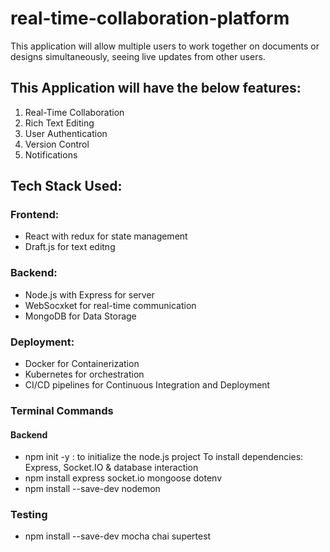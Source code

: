 # real-time-collaboration-platform
This application will allow multiple users to work together on documents or designs simultaneously, seeing live updates from other users.

## This Application will have the below features:
1. Real-Time Collaboration
2. Rich Text Editing
3. User Authentication
4. Version Control
5. Notifications

## Tech Stack Used:
### Frontend: 
+ React with redux for state management
+ Draft.js for text editng
### Backend:
+ Node.js with Express for server
+ WebSocxket for real-time communication
+ MongoDB for Data Storage
### Deployment:
+ Docker for Containerization
+ Kubernetes for orchestration
+ CI/CD pipelines for Continuous Integration and Deployment

### Terminal Commands
#### Backend
+ npm init -y : to initialize the node.js project
To install dependencies: Express, Socket.IO & database interaction
+ npm install express socket.io mongoose dotenv
+ npm install --save-dev nodemon

### Testing
+ npm install --save-dev mocha chai supertest

